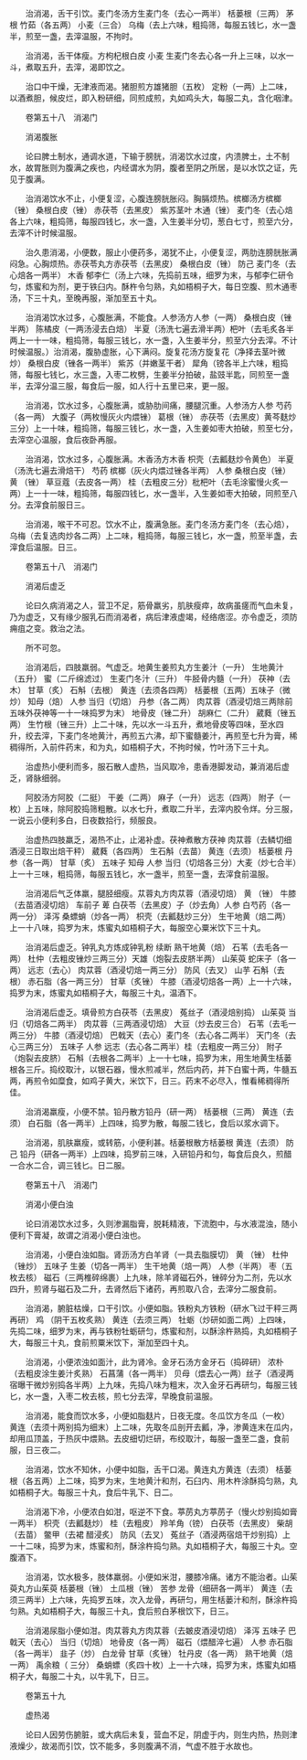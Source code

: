 <!-- { "loadSidebar": true } -->
　　治消渴，舌干引饮。麦门冬汤方生麦门冬（去心一两半） 栝蒌根（三两） 茅根 竹茹（各五两） 小麦（三合） 乌梅（去上六味，粗捣筛，每服五钱匕，水一盏半，煎至一盏，去滓温服，不拘时。

　　治消渴，舌干体瘦。方枸杞根白皮 小麦 生麦门冬去心各一升上三味，以水一斗，煮取五升，去滓，渴即饮之。

　　治口中干燥，无津液而渴。猪胆煎方雄猪胆（五枚） 定粉（一两）上二味，以酒煮胆，候皮烂，即入粉研细，同煎成煎，丸如鸡头大，每服二丸，含化咽津。

　　卷第五十八　消渴门

　　消渴腹胀

　　论曰脾土制水，通调水道，下输于膀胱，消渴饮水过度，内溃脾土，土不制水，故胃胀则为腹满之疾也，内经谓水为阴，腹者至阴之所居，是以水饮之证，先见于腹满。

　　治消渴饮水不止，小便复涩，心腹连膀胱胀闷。胸膈烦热。槟榔汤方槟榔（锉） 桑根白皮（锉） 赤茯苓（去黑皮） 紫苏茎叶 木通（锉） 麦门冬（去心焙各上六味，粗捣筛，每服四钱匕，水一盏，入生姜半分切，葱白七寸，煎至六分，去滓不计时候温服。

　　治久患消渴，小便数，服止小便药多，渴犹不止，小便复涩，两肋连膀胱胀满闷急。心胸烦热。赤茯苓丸方赤茯苓（去黑皮） 桑根白皮（锉） 防己 麦门冬（去心焙各一两半） 木香 郁李仁（汤上六味，先捣前五味，细罗为末，与郁李仁研令匀，炼蜜和为剂，更于铁臼内。酥杵令匀熟，丸如梧桐子大，每日空腹、煎木通枣汤，下三十丸，至晚再服，渐加至五十丸。

　　治消渴饮水过多，心腹胀满，不能食。人参汤方人参（一两） 桑根白皮（锉半两） 陈橘皮（一两汤浸去白焙） 半夏（汤洗七遍去滑半两）杷叶（去毛炙各半两上一十一味，粗捣筛，每服三钱匕，水一盏，入生姜半分，煎至六分去滓。不计时候温服。）治消渴，腹胁虚胀，心下满闷。旋复花汤方旋复花（净择去茎叶微炒） 桑根白皮（锉各一两半） 紫苏（并嫩茎干者） 犀角（镑各半上六味，粗捣筛，每服七钱匕，水三盏，入枣二枚劈，生姜半分拍破，盐豉半匙，同煎至一盏半，去滓分温三服，每食后一服，如人行十五里已来，更一服。

　　治消渴，饮水过多，心腹胀满，或胁肋间痛，腰腿沉重。人参汤方人参 芍药（各一两） 大腹子（两枚慢灰火内煨锉） 葛根（锉） 赤茯苓（去黑皮）黄芩麸炒三分）上一十味，粗捣筛，每服三钱匕，水一盏，入生姜如枣大拍破，煎至七分，去滓空心温服，食后夜卧再服。

　　治消渴，饮水过多，心腹胀满。木香汤方木香 枳壳（去瓤麸炒令黄色） 半夏（汤洗七遍去滑焙干） 芍药 槟榔（灰火内煨过锉各半两） 人参 桑根白皮（锉） 黄 （锉） 草豆蔻（去皮各一两） 桂（去粗皮三分）枇杷叶（去毛涂蜜慢火炙一两）上一十一味，粗捣筛，每服四钱匕，水一盏半，入生姜如枣大拍破，同煎至八分。去滓食前服日三。

　　治消渴，喉干不可忍。饮水不止，腹满急胀。麦门冬汤方麦门冬（去心焙），乌梅（去复选肉炒各二两）上二味，粗捣筛，每服三钱匕，水一盏，煎至半盏，去滓食后温服。日三。

　　卷第五十八　消渴门

　　消渴后虚乏

　　论曰久病消渴之人，营卫不足，筋骨羸劣，肌肤瘦瘁，故病虽瘥而气血未复，乃为虚乏，又有缘少服乳石而消渴者，病后津液虚竭，经络痞涩。亦令虚乏，须防痈疽之变。救治之法。

　　所不可忽。

　　治消渴后，四肢羸弱。气虚乏。地黄生姜煎丸方生姜汁（一升） 生地黄汁（五升） 蜜（二斤绵滤过） 生麦门冬汁（三升） 牛胫骨内髓（一升） 茯神（去木） 甘草（炙） 石斛（去根） 黄连（去须各四两） 栝蒌根（五两）五味子（微炒） 知母（焙） 人参 当归（切焙） 丹参（各二两） 肉苁蓉（酒浸切焙三两除前五味外茯神等一十一味捣罗为末） 地骨皮（锉二升） 胡麻仁（二升） 葳蕤（锉五两） 生竹根（锉三升）上二十味，先以水一斗五升，煮地骨皮等四味，至水四升，绞去滓，下麦门冬地黄汁，再煎五六沸，却下蜜髓姜汁，再煎至七升为膏，稀稠得所，入前件药末，和为丸，如梧桐子大，不拘时候，竹叶汤下三十丸。

　　治虚热小便利而多，服石散人虚热，当风取冷，患香港脚发动，兼消渴后虚乏，肾脉细弱。

　　阿胶汤方阿胶（二挺） 干姜（二两） 麻子（一升） 远志（四两） 附子（一枚）上五味，除阿胶捣筛粗散。以水七升，煮取二升半，去滓内胶令烊。分三服，一说云小便利多白，日夜数拾行，频服良。

　　治虚热四肢羸乏，渴热不止，止渴补虚。茯神煮散方茯神 肉苁蓉（去鳞切细酒浸三日取出焙干秤） 葳蕤（各四两） 生石斛（去苗） 黄连（去须） 栝蒌根 丹参（各一两） 甘草（炙） 五味子 知母 人参 当归（切焙各三分）大麦（炒七合半）上一十三味，粗捣筛，每服五钱匕，水一盏半，煎至一盏，去滓食前温服。

　　治消渴后气乏体羸，腿胫细瘦。苁蓉丸方肉苁蓉（酒浸切焙） 黄 （锉） 牛膝（去苗酒浸切焙） 车前子 萆 白茯苓（去黑皮）子（炒去角）人参 白芍药（各一两一分） 泽泻 桑螵蛸（炒各一两） 枳壳（去瓤麸炒三分） 生干地黄（焙二两）上一十八味，捣罗为末，炼蜜丸如梧桐子大，每服空心粟米饮下三十丸。

　　治消渴后虚乏。钟乳丸方炼成钟乳粉 续断 熟干地黄（焙） 石苇（去毛各一两） 杜仲（去粗皮锉炒三两三分）天雄（炮裂去皮脐半两） 山茱萸 蛇床子（各一两） 远志（去心） 肉苁蓉（酒浸切焙一两三分） 防风（去叉） 山芋 石斛（去根） 赤石脂（各一两三分） 甘草（炙锉） 牛膝（酒浸切焙各一两）上一十六味，捣罗为末，炼蜜丸如梧桐子大，每服三十丸，温酒下。

　　治消渴后虚乏。填骨煎方白茯苓（去黑皮） 菟丝子（酒浸焙别捣） 山茱萸 当归（切焙各二两半） 肉苁蓉（三两酒浸切焙） 大豆（炒去皮三合） 石苇（去毛一两三分） 牛膝（酒浸切焙） 巴戟天（去心）麦门冬（去心各二两半） 天门冬（去心三两三分） 五味子 人参 远志（去心各二两半）桂（去粗皮一两三分） 附子（炮裂去皮脐） 石斛（去根各二两半）上一十七味，捣罗为末，用生地黄生栝蒌根各三斤。捣绞取汁，以银石器，慢水煎减半，然后内药，并下白蜜十两，牛髓五两，再煎令如糜食，如鸡子黄大，米饮下，日三。药末不必尽入，惟看稀稠得所佳。

　　治消渴羸瘦，小便不禁。铅丹散方铅丹（研一两） 栝蒌根（三两） 黄连（去须） 白石脂（各一两半）上四味，捣罗为散，每服二钱匕，食后以浆水调下。

　　治消渴，肌肤羸瘦，或转筋，小便利甚。栝蒌根散方栝蒌根 黄连（去须） 防己 铅丹（研各一两半）上四味，捣罗前三味，入研铅丹和匀，每食后良久，煎醋一合水二合，调三钱匕。日二服。

　　卷第五十八　消渴门

　　消渴小便白浊

　　论曰消渴饮水过多，久则渗漏脂膏，脱耗精液，下流胞中，与水液混浊，随小便利下膏凝，故谓之消渴小便白浊也。

　　治消渴，小便白浊如脂。肾沥汤方白羊肾（一具去脂膜切） 黄 （锉） 杜仲（锉炒） 五味子 生姜（切各一两半） 生干地黄（焙一两） 人参（半两） 枣（五枚去核） 磁石（三两椎碎绵裹）上九味，除羊肾磁石外，锉碎分为二剂，先以水四升，煎肾与磁石及二升，去肾然后下诸药，再煎取八合，去滓分二服食前。

　　治消渴，腑脏枯燥，口干引饮。小便如脂。铁粉丸方铁粉（研水飞过干秤三两再研） 鸡 （阴干五枚炙熟） 黄连（去须三两） 牡蛎（炒研如面二两）上四味，先捣二味，细罗为末，再与铁粉牡蛎研匀，炼蜜和剂，以酥涂杵熟捣，丸如梧桐子大，每服三十丸，食前煎粟米饮下，渐加至四十丸。

　　治消渴，小便浓浊如面汁，此为肾冷。金牙石汤方金牙石（捣碎研） 浓朴（去粗皮涂生姜汁炙熟） 石菖蒲（各一两半） 贝母（煨去心一两）丝子（酒浸两宿曝干微炒别捣各半两）上九味，先捣八味为粗末，次入金牙石再研匀，每服三钱匕，水一盏，入枣二枚去核，煎七分去滓，早晚食前温服。

　　治消渴，能食而饮水多，小便如脂麸片，日夜无度。冬瓜饮方冬瓜（一枚） 黄连（去须十两别捣为细末）上二味，先取冬瓜剖开去瓤，净，渗黄连末在瓜内，却用瓜顶盖，于热灰中煨熟。去皮细切烂研，布绞取汁，每服一盏至二盏，食前服，日三夜二。

　　治消渴，饮水不知休，小便中如脂，舌干口渴。黄连丸方黄连（去须） 栝蒌根（各五两）上二味，捣罗为末，生地黄汁和剂，石臼内、用木杵涂酥捣匀熟，丸如梧桐子大。每服三十丸，食后牛乳下、日二。

　　治消渴下冷，小便浓白如泔，呕逆不下食。葶苈丸方葶苈子（慢火炒别捣如膏一两半） 枳壳（去瓤麸炒） 桂（去粗皮） 羚羊角（镑） 白茯苓（去黑皮） 柴胡（去苗） 鳖甲（去裙 醋浸炙） 防风（去叉） 菟丝子（酒浸两宿焙干炒别捣）上一十二味，捣罗为末，炼蜜和剂，酥涂杵捣匀熟。丸如梧桐子大，每服三十丸。空腹酒下。

　　治消渴，饮水极多，肢体羸弱。小便如米泔，腰膝冷痛。诸方不能治者。山茱萸丸方山茱萸 栝蒌根（锉） 土瓜根（锉） 苦参 龙骨（细研各一两半） 黄连（去须三两半）上六味，先捣罗五味，次入龙骨，再研匀，用生栝蒌汁和剂，酥涂杵捣匀熟。丸如梧桐子大，每服三十丸，食后煎白茅根饮下，日三。

　　治消渴尿脂小便如泔。肉苁蓉丸方肉苁蓉（去皴皮酒浸切焙） 泽泻 五味子 巴戟天（去心） 当归（切焙） 地骨皮（各一两） 磁石（煨醋淬七遍） 人参 赤石脂（各一两半） 韭子（炒） 白龙骨 甘草（炙锉） 牡丹皮（各一两） 熟干地黄（焙一两） 禹余粮（ 三分） 桑蛸螵（炙四十枚）上一十六味，捣罗为末，炼蜜丸如梧桐子大，每服二十丸，以牛乳下，日三。

　　卷第五十九

　　虚热渴

　　论曰人因劳伤腑脏，或大病后未复，营血不足，阴虚于内，则生内热，热则津液燥少，故渴而引饮，饮不能多，多则腹满不消，气虚不胜于水故也。

